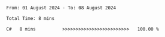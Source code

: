 <!--START_SECTION:waka-->

```txt
From: 01 August 2024 - To: 08 August 2024

Total Time: 8 mins

C#   8 mins          >>>>>>>>>>>>>>>>>>>>>>>>>   100.00 %
```

<!--END_SECTION:waka-->
